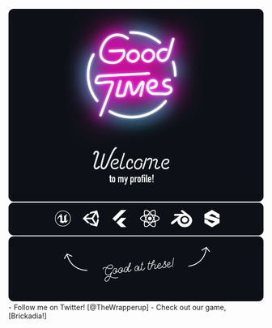 <div align="center">
	<br>
		<img src="good-times2.svg">
	<br>
</div>
- Follow me on Twitter! [@TheWrapperup]
- Check out our game, [Brickadia!]

[@TheWrapperup]: https://twitter.com/TheWrapperup
[Brickadia!]: https://brickadia.com
